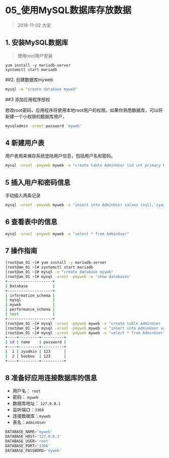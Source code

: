 # 05_使用MySQL数据库存放数据

> 2018-11-02 大宝



## 1. 安装MySQL数据库

> 使用root用户安装

```shell
yum install -y mariadb-server
systemctl start mariadb
```

##2. 创建数据库myweb

```bash
mysql -e "create database myweb"
```

##3 添加应用程序授权

修改root密码，应用程序将使用本地root用户的权限。如果你熟悉数据库，可以将新建一个小权限的数据库用户。

```bash
mysqladmin -uroot password 'myweb'
```

## 4 新建用户表

用户表用来保存系统登陆用户信息，包括用户名和密码。

```bash
mysql -uroot -pmyweb myweb -e "create table AdminUser (id int primary key auto_increment, name varchar(255) not null ,password varchar(255) not null)"
```

## 5 插入用户和密码信息

手动插入两条记录

```bash
mysql -uroot -pmyweb myweb -e "insert into AdminUser values (null,'zyadmin','123'),(null,'booboo','123')"
```

## 6 查看表中的信息

```bash
mysql -uroot -pmyweb myweb -e "select * from AdminUser"
```

## 7 操作指南

```bash
[root@am_01 ~]# yum install -y mariadb-server
[root@am_01 ~]# systemctl start mariadb
[root@am_01 ~]# mysql -e "create database myweb"
[root@am_01 ~]# mysql -uroot -pmyweb -e 'show databases'
+--------------------+
| Database           |
+--------------------+
| information_schema |
| mysql              |
| myweb              |
| performance_schema |
| test               |
+--------------------+
[root@am_01 ~]# mysql -uroot -pmyweb myweb -e "create table AdminUser (id int primary key auto_increment, name varchar(255) not null ,password varchar(255) not null)"
[root@am_01 ~]# mysql -uroot -pmyweb myweb -e "insert into AdminUser values (null,'zyadmin','123'),(null,'booboo','123')"
[root@am_01 ~]# mysql -uroot -pmyweb myweb -e "select * from AdminUser"
+----+---------+----------+
| id | name    | password |
+----+---------+----------+
|  1 | zyadmin | 123      |
|  2 | booboo  | 123      |
+----+---------+----------+
```

## 8 准备好应用连接数据库的信息

* 用户名： `root`
* 密码： `myweb`
* 数据库地址： `127.0.0.1`
* 监听端口：`3360`
* 连接数据库：`myweb`
* 表名：`AdminUser`

```python
DATABASE_NAME='myweb'
DATABASE_HOST='127.0.0.1'
DATABASE_USER='root'
DATABASE_PORT='3306'
DATABASE_PASSWORD='myweb'
```